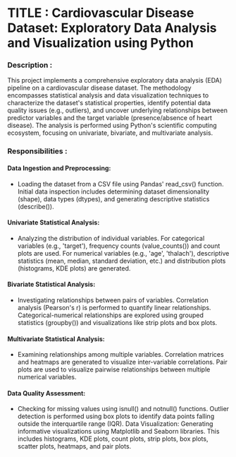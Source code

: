 
# TITLE : Cardiovascular Disease Dataset: Exploratory Data Analysis and Visualization using Python

### Description : 
This project implements a comprehensive exploratory data analysis (EDA) pipeline on a cardiovascular disease dataset. The methodology encompasses statistical analysis and data visualization techniques to characterize the dataset's statistical properties, identify potential data quality issues (e.g., outliers), and uncover underlying relationships between predictor variables and the target variable (presence/absence of heart disease). The analysis is performed using Python's scientific computing ecosystem, focusing on univariate, bivariate, and multivariate analysis.

### Responsibilities :
#### Data Ingestion and Preprocessing: 
* Loading the dataset from a CSV file using Pandas' read_csv() function. Initial data inspection includes determining dataset dimensionality (shape), data types (dtypes), and generating descriptive statistics (describe()).

#### Univariate Statistical Analysis: 
* Analyzing the distribution of individual variables. For categorical variables (e.g., 'target'), frequency counts (value_counts()) and count plots are used. For numerical variables (e.g., 'age', 'thalach'), descriptive statistics (mean, median, standard deviation, etc.) and distribution plots (histograms, KDE plots) are generated.

#### Bivariate Statistical Analysis: 
* Investigating relationships between pairs of variables. Correlation analysis (Pearson's r) is performed to quantify linear relationships. Categorical-numerical relationships are explored using grouped statistics (groupby()) and visualizations like strip plots and box plots.

#### Multivariate Statistical Analysis: 
* Examining relationships among multiple variables. Correlation matrices and heatmaps are generated to visualize inter-variable correlations. Pair plots are used to visualize pairwise relationships between multiple numerical variables.

#### Data Quality Assessment:
* Checking for missing values using isnull() and notnull() functions. Outlier detection is performed using box plots to identify data points falling outside the interquartile range (IQR).
Data Visualization: Generating informative visualizations using Matplotlib and Seaborn libraries. This includes histograms, KDE plots, count plots, strip plots, box plots, scatter plots, heatmaps, and pair plots.



